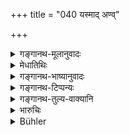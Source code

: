 +++
title = "040 यस्माद् अण्व्"

+++

<details><summary>गङ्गानथ-मूलानुवादः</summary>

The twice-born person, from whom not the slightest danger arises to living beings, suffers no danger from any source, when he has become freed from his body.—(40).
</details>

<details><summary>मेधातिथिः</summary>

एष एवार्थः पुनर् उक्तः । **देहाद् विमुक्तस्य** वार्तमानिकं शरीरं यस्य पततीत्य् अर्थः ॥ ६.४० ॥
</details>

<details><summary>गङ्गानथ-भाष्यानुवादः</summary>

The same idea is repeated again.

‘*When he has become freed from his body*’—*i.e*., when his present body falls off. (40)
</details>

<details><summary>गङ्गानथ-टिप्पन्यः</summary>

This verse is quoted in *Yatidharmasaṅgraha* (p. 20), according to which
this also refers to the knowledge of the Brahman with properties, as no
*fear* is possible for one who knows the Absolute Brahman.
</details>

<details><summary>गङ्गानथ-तुल्य-वाक्यानि</summary>

**(verses 6.39-40)  
**

See Comparative notes for [Verse
6.39].
</details>

<details><summary>भारुचिः</summary>

अग्रे दृश्यताम्।
</details>

<details><summary>Bühler</summary>

040	For that twice-born man, by whom not the smallest danger even is caused to created beings, there will be no danger from any (quarter), after he is freed from his body.
</details>
